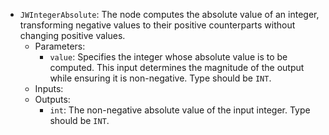 - `JWIntegerAbsolute`: The node computes the absolute value of an integer, transforming negative values to their positive counterparts without changing positive values.
    - Parameters:
        - `value`: Specifies the integer whose absolute value is to be computed. This input determines the magnitude of the output while ensuring it is non-negative. Type should be `INT`.
    - Inputs:
    - Outputs:
        - `int`: The non-negative absolute value of the input integer. Type should be `INT`.
